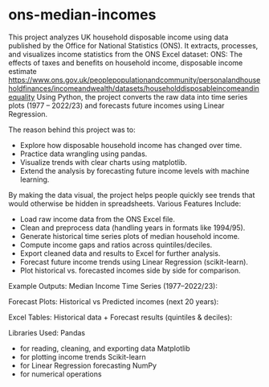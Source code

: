 # ons-median-incomes

This project analyzes UK household disposable income using data published by the Office for National Statistics (ONS).
It extracts, processes, and visualizes income statistics from the ONS Excel dataset: ONS: The effects of taxes and benefits on household income, disposable income estimate
  https://www.ons.gov.uk/peoplepopulationandcommunity/personalandhouseholdfinances/incomeandwealth/datasets/householddisposableincomeandinequality
Using Python, the project converts the raw data into time series plots (1977 – 2022/23) and forecasts future incomes using Linear Regression.

The reason behind this project was to:
- Explore how disposable household income has changed over time.
- Practice data wrangling using pandas.
- Visualize trends with clear charts using matplotlib.
- Extend the analysis by forecasting future income levels with machine learning.

By making the data visual, the project helps people quickly see trends that would otherwise be hidden in spreadsheets.
Various Features Include:
- Load raw income data from the ONS Excel file.
- Clean and preprocess data (handling years in formats like 1994/95).
- Generate historical time series plots of median household income.
- Compute income gaps and ratios across quintiles/deciles.
- Export cleaned data and results to Excel for further analysis.
- Forecast future income trends using Linear Regression (scikit-learn).
- Plot historical vs. forecasted incomes side by side for comparison.

Example Outputs:
Median Income Time Series (1977–2022/23): 

Forecast Plots: Historical vs Predicted incomes (next 20 years): 

Excel Tables: Historical data + Forecast results (quintiles & deciles): 

Libraries Used:
Pandas
 - for reading, cleaning, and exporting data
Matplotlib
 - for plotting income trends
Scikit-learn
 - for Linear Regression forecasting
NumPy
 - for numerical operations


